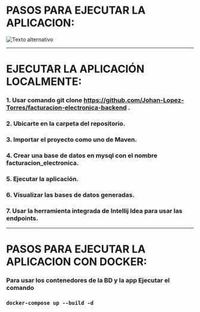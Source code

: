# PASOS PARA EJECUTAR LA APLICACION:

![Texto alternativo](https://upload.wikimedia.org/wikipedia/commons/thumb/4/44/Spring_Framework_Logo_2018.svg/1200px-Spring_Framework_Logo_2018.svg.png)

*******
# EJECUTAR LA APLICACIÓN LOCALMENTE:
###  1. Usar comando git clone https://github.com/Johan-Lopez-Torres/facturacion-electronica-backend .

### 2. Ubicarte en la carpeta del repositorio.

### 3. Importar el proyecto como uno de Maven.

### 4. Crear una base de datos en mysql con el nombre **facturacion_electronica**.

### 5. Ejecutar la aplicación.

### 6. Visualizar las bases de datos generadas.

### 7. Usar la herramienta integrada de Intellij Idea para usar las endpoints.

*******

# PASOS PARA EJECUTAR LA APLICACION CON DOCKER:
###  Para usar los contenedores de la BD y la app Ejecutar el comando

### `docker-compose up --build -d`
